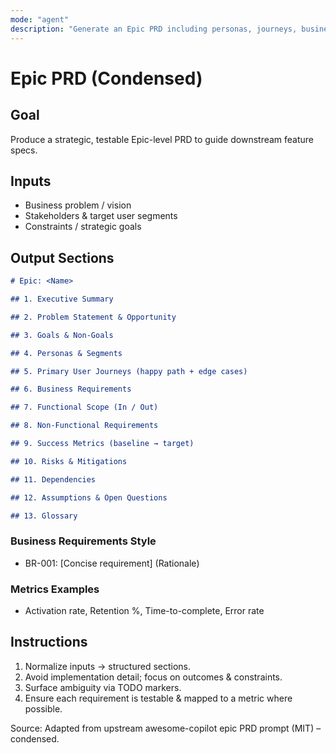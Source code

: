 ```yaml
---
mode: "agent"
description: "Generate an Epic PRD including personas, journeys, business requirements, metrics, and scope boundaries."
---
```


# Epic PRD (Condensed)

## Goal

Produce a strategic, testable Epic-level PRD to guide downstream feature specs.

## Inputs

- Business problem / vision
- Stakeholders & target user segments
- Constraints / strategic goals

## Output Sections

```markdown
# Epic: <Name>

## 1. Executive Summary

## 2. Problem Statement & Opportunity

## 3. Goals & Non-Goals

## 4. Personas & Segments

## 5. Primary User Journeys (happy path + edge cases)

## 6. Business Requirements

## 7. Functional Scope (In / Out)

## 8. Non-Functional Requirements

## 9. Success Metrics (baseline → target)

## 10. Risks & Mitigations

## 11. Dependencies

## 12. Assumptions & Open Questions

## 13. Glossary
```

### Business Requirements Style

- BR-001: [Concise requirement] (Rationale)

### Metrics Examples

- Activation rate, Retention %, Time-to-complete, Error rate

## Instructions

1. Normalize inputs → structured sections.
2. Avoid implementation detail; focus on outcomes & constraints.
3. Surface ambiguity via TODO markers.
4. Ensure each requirement is testable & mapped to a metric where possible.

Source: Adapted from upstream awesome-copilot epic PRD prompt (MIT) – condensed.
